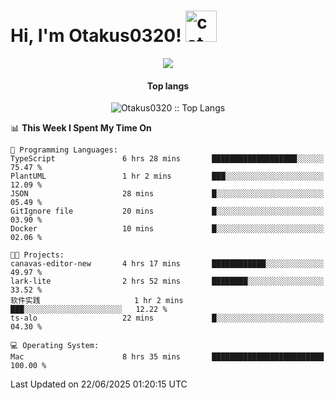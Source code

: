 <h1> Hi, I'm Otakus0320! <img src="https://media.giphy.com/media/mGcNjsfWAjY5AEZNw6/giphy.gif" width="50" alt="cat"></h1>

<p align="center"><a href="https://wakatime.com/@044d69d0-1253-4f60-96b6-5d19a0f9dde5"><img src="https://wakatime.com/badge/user/044d69d0-1253-4f60-96b6-5d19a0f9dde5.svg" /></a></p>

<h4 align="center">Top langs</h4>

<p align="center"><img src="https://github-readme-stats.vercel.app/api/top-langs/?username=Otakus0320&langs_count=10&theme=tokyonight&layout=compact&timestamp={{random_number}}" alt="Otakus0320 :: Top Langs" /></p>

<!--START_SECTION:waka-->
📊 **This Week I Spent My Time On** 

```text
💬 Programming Languages: 
TypeScript               6 hrs 28 mins       ███████████████████░░░░░░   75.47 % 
PlantUML                 1 hr 2 mins         ███░░░░░░░░░░░░░░░░░░░░░░   12.09 % 
JSON                     28 mins             █░░░░░░░░░░░░░░░░░░░░░░░░   05.49 % 
GitIgnore file           20 mins             █░░░░░░░░░░░░░░░░░░░░░░░░   03.90 % 
Docker                   10 mins             █░░░░░░░░░░░░░░░░░░░░░░░░   02.06 % 

🐱‍💻 Projects: 
canavas-editor-new       4 hrs 17 mins       ████████████░░░░░░░░░░░░░   49.97 % 
lark-lite                2 hrs 52 mins       ████████░░░░░░░░░░░░░░░░░   33.52 % 
软件实践                     1 hr 2 mins         ███░░░░░░░░░░░░░░░░░░░░░░   12.22 % 
ts-alo                   22 mins             █░░░░░░░░░░░░░░░░░░░░░░░░   04.30 % 

💻 Operating System: 
Mac                      8 hrs 35 mins       █████████████████████████   100.00 % 
```


 Last Updated on 22/06/2025 01:20:15 UTC
<!--END_SECTION:waka-->
